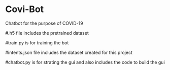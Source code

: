 # Covi-Bot
Chatbot for the purpose of COVID-19


#.h5 file includes the pretrained dataset


#train.py is for training the bot


#intents.json file includes the dataset created for this project


#chatbot.py is for strating the gui and also includes the code to build the gui
